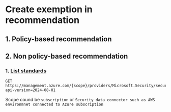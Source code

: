 # Create exemption in recommendation

## 1. Policy-based recommendation

## 2. Non policy-based recommendation
### 1. [List standards](https://learn.microsoft.com/en-us/rest/api/defenderforcloud/security-standards/list?view=rest-defenderforcloud-2024-08-01&tabs=HTTP)

```
GET https://management.azure.com/{scope}/providers/Microsoft.Security/securityStandards?api-version=2024-08-01
```
Scope cound be `subscription` or `Security data connector such as AWS environmnet connected to Azure subscription`

